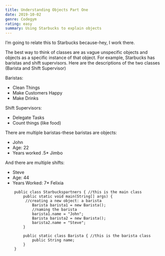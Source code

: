 ```yaml
---
title: Understanding Objects Part One
date: 2019-10-02
genre: Codegym
rating: easy
summary: Using Starbucks to explain objects
---
```


I’m going to relate this to Starbucks because-hey, I work there.

The best way to think of classes are as vague unspecific objects and objects as a specific instance of that object. For example, Starbucks has baristas and shift supervisors. Here are the descriptions of the two classes (Barista and Shift Supervisor)

Baristas:

*   Clean Things
*   Make Customers Happy
*   Make Drinks

Shift Supervisors:

*   Delegate Tasks
*   Count things (like food)

There are multiple baristas-these baristas are objects:

*   John
*   Age: 22
*   Years worked .5*   Jimbo

And there are multiple shifts:

*   Steve
*   Age: 44
*   Years Worked: 7*   Felixia


```
    public class Starbuckspartners { //this is the main class
        public static void main(String[] args) {
         //creating a new object: a barista
            Barista barista1 = new Barista(); 
            //naming the barista
            barista1.name = "John";
            Barista barista2 = new Barista();
            barista2.name = "Steve";
        }

        public static class Barista { //this is the barista class
            public String name;
        }
    }
```
